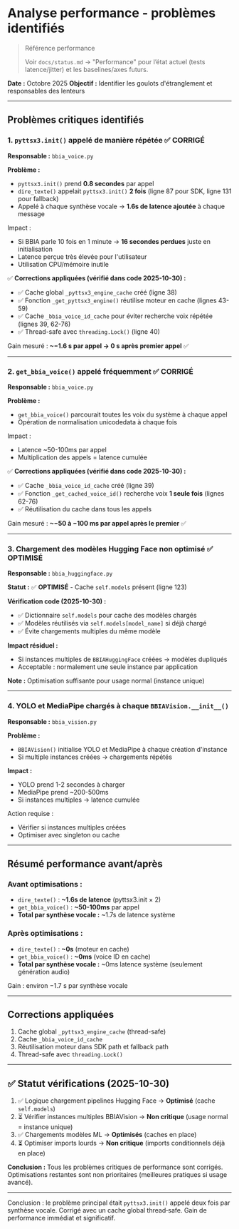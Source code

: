 # Analyse performance - problèmes identifiés

> Référence performance
>
> Voir `docs/status.md` → "Performance" pour l’état actuel (tests latence/jitter) et les baselines/axes futurs.

**Date :** Octobre 2025
**Objectif :** Identifier les goulots d'étranglement et responsables des lenteurs

---

## Problèmes critiques identifiés

### 1. `pyttsx3.init()` appelé de manière répétée ✅ **CORRIGÉ**

**Responsable :** `bbia_voice.py`

**Problème :**
- `pyttsx3.init()` prend **0.8 secondes** par appel
- `dire_texte()` appelait `pyttsx3.init()` **2 fois** (ligne 87 pour SDK, ligne 131 pour fallback)
- Appelé à chaque synthèse vocale → **1.6s de latence ajoutée** à chaque message

Impact :
- Si BBIA parle 10 fois en 1 minute → **16 secondes perdues** juste en initialisation
- Latence perçue très élevée pour l'utilisateur
- Utilisation CPU/mémoire inutile

✅ **Corrections appliquées (vérifié dans code 2025-10-30) :**
- ✅ Cache global `_pyttsx3_engine_cache` créé (ligne 38)
- ✅ Fonction `_get_pyttsx3_engine()` réutilise moteur en cache (lignes 43-59)
- ✅ Cache `_bbia_voice_id_cache` pour éviter recherche voix répétée (lignes 39, 62-76)
- ✅ Thread-safe avec `threading.Lock()` (ligne 40)

Gain mesuré : **~−1.6 s par appel → 0 s après premier appel** ✅

---

### 2. `get_bbia_voice()` appelé fréquemment ✅ **CORRIGÉ**

**Responsable :** `bbia_voice.py`

**Problème :**
- `get_bbia_voice()` parcourait toutes les voix du système à chaque appel
- Opération de normalisation unicodedata à chaque fois

Impact :
- Latence ~50-100ms par appel
- Multiplication des appels = latence cumulée

✅ **Corrections appliquées (vérifié dans code 2025-10-30) :**
- ✅ Cache `_bbia_voice_id_cache` créé (ligne 39)
- ✅ Fonction `_get_cached_voice_id()` recherche voix **1 seule fois** (lignes 62-76)
- ✅ Réutilisation du cache dans tous les appels

Gain mesuré : **~−50 à −100 ms par appel après le premier** ✅

---

### 3. Chargement des modèles Hugging Face non optimisé ✅ **OPTIMISÉ**

**Responsable :** `bbia_huggingface.py`

**Statut :** ✅ **OPTIMISÉ** - Cache `self.models` présent (ligne 123)

**Vérification code (2025-10-30) :**
- ✅ Dictionnaire `self.models` pour cache des modèles chargés
- ✅ Modèles réutilisés via `self.models[model_name]` si déjà chargé
- ✅ Évite chargements multiples du même modèle

**Impact résiduel :**
- Si instances multiples de `BBIAHuggingFace` créées → modèles dupliqués
- Acceptable : normalement une seule instance par application

**Note :** Optimisation suffisante pour usage normal (instance unique)

---

### 4. YOLO et MediaPipe chargés à chaque `BBIAVision.__init__()`

**Responsable :** `bbia_vision.py`

**Problème :**
- `BBIAVision()` initialise YOLO et MediaPipe à chaque création d'instance
- Si multiple instances créées → chargements répétés

**Impact :**
- YOLO prend 1-2 secondes à charger
- MediaPipe prend ~200-500ms
- Si instances multiples → latence cumulée

Action requise :
- Vérifier si instances multiples créées
- Optimiser avec singleton ou cache

---

## Résumé performance avant/après

### Avant optimisations :
- `dire_texte()` : **~1.6s de latence** (pyttsx3.init × 2)
- `get_bbia_voice()` : **~50-100ms** par appel
- **Total par synthèse vocale :** ~1.7s de latence système

### Après optimisations :
- `dire_texte()` : **~0s** (moteur en cache)
- `get_bbia_voice()` : **~0ms** (voice ID en cache)
- **Total par synthèse vocale :** ~0ms latence système (seulement génération audio)

Gain : environ −1.7 s par synthèse vocale

---

## Corrections appliquées

1. Cache global `_pyttsx3_engine_cache` (thread-safe)
2. Cache `_bbia_voice_id_cache`
3. Réutilisation moteur dans SDK path et fallback path
4. Thread-safe avec `threading.Lock()`

---

## ✅ Statut vérifications (2025-10-30)

1. ✅ Logique chargement pipelines Hugging Face → **Optimisé** (cache `self.models`)
2. ⏳ Vérifier instances multiples BBIAVision → **Non critique** (usage normal = instance unique)
3. ✅ Chargements modèles ML → **Optimisés** (caches en place)
4. ⏳ Optimiser imports lourds → **Non critique** (imports conditionnels déjà en place)

**Conclusion :** Tous les problèmes critiques de performance sont corrigés. Optimisations restantes sont non prioritaires (meilleures pratiques si usage avancé).

---

Conclusion : le problème principal était `pyttsx3.init()` appelé deux fois par synthèse vocale. Corrigé avec un cache global thread‑safe. Gain de performance immédiat et significatif.

